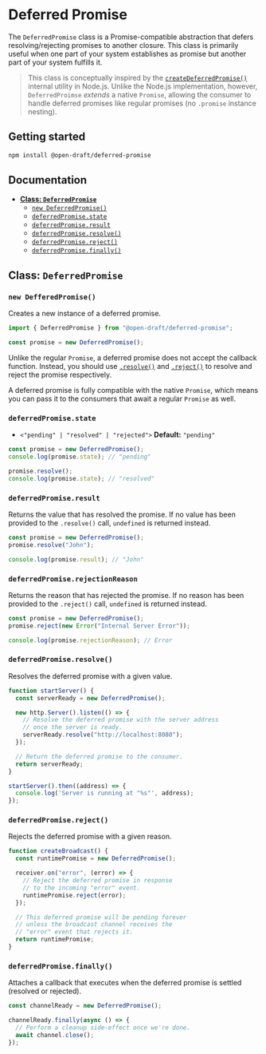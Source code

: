 # Deferred Promise

The `DeferredPromise` class is a Promise-compatible abstraction that defers resolving/rejecting promises to another closure. This class is primarily useful when one part of your system establishes as promise but another part of your system fulfills it.

> This class is conceptually inspired by the [`createDeferredPromise()`](https://github.com/nodejs/node/blob/696fd4b14fc34cc2d01497a3abd9bb441b89be50/lib/internal/util.js#L468-L477) internal utility in Node.js. Unlike the Node.js implementation, however, `DeferredProimse` _extends_ a native `Promise`, allowing the consumer to handle deferred promises like regular promises (no `.promise` instance nesting).

## Getting started

```sh
npm install @open-draft/deferred-promise
```

## Documentation

- [**Class: `DeferredPromise`**](#class-deferredpromise)
  - [`new DeferredPromise()`](#new-defferedpromise)
  - [`deferredPromise.state`](#deferredpromisestate)
  - [`deferredPromise.result`](#deferredpromiseresult)
  - [`deferredPromise.resolve()`](#deferredpromiseresolve)
  - [`deferredPromise.reject()`](#deferredpromisereject)
  - [`deferredPromise.finally()`](#deferredpromisefinally)

## Class: `DeferredPromise`

### `new DefferedPromise()`

Creates a new instance of a deferred promise.

```js
import { DeferredPromise } from "@open-draft/deferred-promise";

const promise = new DeferredPromise();
```

Unlike the regular `Promise`, a deferred promise does not accept the callback function. Instead, you should use [`.resolve()`](#deferredpromiseresolve) and [`.reject()`](#deferredpromisereject) to resolve and reject the promise respectively.

A deferred promise is fully compatible with the native `Promise`, which means you can pass it to the consumers that await a regular `Promise` as well.

### `deferredPromise.state`

- `<"pending" | "resolved" | "rejected">` **Default:** `"pending"`

```js
const promise = new DeferredPromise();
console.log(promise.state); // "pending"

promise.resolve();
console.log(promise.state); // "resolved"
```

### `deferredPromise.result`

Returns the value that has resolved the promise. If no value has been provided to the `.resolve()` call, `undefined` is returned instead.

```js
const promise = new DeferredPromise();
promise.resolve("John");

console.log(promise.result); // "John"
```

### `deferredPromise.rejectionReason`

Returns the reason that has rejected the promise. If no reason has been provided to the `.reject()` call, `undefined` is returned instead.

```js
const promise = new DeferredPromise();
promise.reject(new Error("Internal Server Error"));

console.log(promise.rejectionReason); // Error
```

### `deferredPromise.resolve()`

Resolves the deferred promise with a given value.

```js
function startServer() {
  const serverReady = new DeferredPromise();

  new http.Server().listen(() => {
    // Resolve the deferred promise with the server address
    // once the server is ready.
    serverReady.resolve("http://localhost:8080");
  });

  // Return the deferred promise to the consumer.
  return serverReady;
}

startServer().then((address) => {
  console.log('Server is running at "%s"', address);
});
```

### `deferredPromise.reject()`

Rejects the deferred promise with a given reason.

```js
function createBroadcast() {
  const runtimePromise = new DeferredPromise();

  receiver.on("error", (error) => {
    // Reject the deferred promise in response
    // to the incoming "error" event.
    runtimePromise.reject(error);
  });

  // This deferred promise will be pending forever
  // unless the broadcast channel receives the
  // "error" event that rejects it.
  return runtimePromise;
}
```

### `deferredPromise.finally()`

Attaches a callback that executes when the deferred promise is settled (resolved or rejected).

```js
const channelReady = new DeferredPromise();

channelReady.finally(async () => {
  // Perform a cleanup side-effect once we're done.
  await channel.close();
});
```
